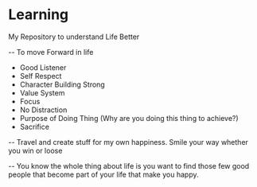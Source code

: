 # Learning
My Repository to understand Life Better

-- To move Forward in life
- Good Listener
- Self Respect
- Character Building Strong
- Value System
- Focus
- No Distraction
- Purpose of Doing Thing (Why are you doing this thing to achieve?) 
- Sacrifice

-- Travel and create stuff for my own happiness. Smile your way whether you win or loose

-- You know the whole thing about life is you want to find those few good people that become part of your life that make you happy.